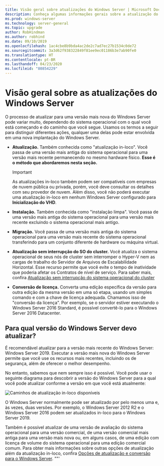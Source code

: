 ```yaml
---
title: Visão geral sobre atualizações do Windows Server | Microsoft Docs
description: Conheça algumas informações gerais sobre a atualização do Windows Server, juntamente com pontos a considerar antes de fazer a atualização de fato.
ms.prod: windows-server
ms.technology: server-general
ms.topic: upgrade
author: RobHindman
ms.author: robhind
ms.date: 09/10/2019
ms.openlocfilehash: 1ac4cbe8b9bda4ac2de2c7ad7ec27b1534c0de72
ms.sourcegitcommit: 3a3d62f938322849f81ee9ec01186b3e7ab90fe0
ms.translationtype: HT
ms.contentlocale: pt-BR
ms.lasthandoff: 04/23/2020
ms.locfileid: "80854229"
---
```

# <a name="overview-about-windows-server-upgrades"></a>Visão geral sobre as atualizações do Windows Server

O processo de atualizar para uma versão mais nova do Windows Server pode variar muito, dependendo do sistema operacional com o qual você está começando e do caminho que você segue. Usamos os termos a seguir para distinguir diferentes ações, qualquer uma delas pode estar envolvida em uma nova implantação do Windows Server.

- **Atualização.** Também conhecida como "atualização in-loco". Você passa de uma versão mais antiga do sistema operacional para uma versão mais recente permanecendo no mesmo hardware físico. **Esse é o método que abordaremos nesta seção.**

    >[!Important]
    >As atualizações in-loco também podem ser compatíveis com empresas de nuvem pública ou privada, porém, você deve consultar os detalhes com seu provedor de nuvem. Além disso, você não poderá executar uma atualização in-loco em nenhum Windows Server configurado para **Inicialização do VHD**.

- **Instalação.** Também conhecida como "instalação limpa". Você passa de uma versão mais antiga do sistema operacional para uma versão mais recente excluindo o sistema operacional mais antigo.

- **Migração.** Você passa de uma versão mais antiga do sistema operacional para uma versão mais recente do sistema operacional transferindo para um conjunto diferente de hardware ou máquina virtual.

- **Atualização sem interrupção do SO do cluster.** Você atualiza o sistema operacional de seus nós de cluster sem interromper o Hyper-V nem as cargas de trabalho do Servidor de Arquivos de Escalabilidade Horizontal. Esse recurso permite que você evite o tempo de inatividade que poderia afetar os Contratos de nível de serviço. Para saber mais, confira [Atualização sem interrupção do sistema operacional do cluster](../failover-clustering/cluster-operating-system-rolling-upgrade.md)

- **Conversão de licença.** Converta uma edição específica da versão para outra edição da mesma versão em uma só etapa, usando um simples comando e com a chave de licença adequada. Chamamos isso de "conversão da licença". Por exemplo, se o servidor estiver executando o Windows Server 2016 Standard, é possível convertê-lo para o Windows Server 2016 Datacenter.

## <a name="which-version-of-windows-server-should-i-upgrade-to"></a>Para qual versão do Windows Server devo atualizar?

É recomendável atualizar para a versão mais recente do Windows Server: Windows Server 2019. Executar a versão mais nova do Windows Server permite que você use os recursos mais recentes, incluindo os de segurança, além de oferecer o melhor desempenho.

No entanto, sabemos que nem sempre isso é possível. Você pode usar o seguinte diagrama para descobrir a versão do Windows Server para a qual você pode atualizar conforme a versão em que você está atualmente:

![Caminhos de atualização in-loco disponíveis](media/upgrade-paths.png)

O Windows Server normalmente pode ser atualizado por pelo menos uma e, às vezes, duas versões. Por exemplo, o Windows Server 2012 R2 e o Windows Server 2016 podem ser atualizados in-loco para o Windows Server 2019.

Também é possível atualizar de uma versão de avaliação do sistema operacional para uma versão comercial, de uma versão comercial mais antiga para uma versão mais nova ou, em alguns casos, de uma edição com licença de volume do sistema operacional para uma edição comercial comum. Para obter mais informações sobre outras opções de atualização além da atualização in-loco, confira [Opções de atualização e conversão para o Windows Server](../get-started/supported-upgrade-paths.md).
""'